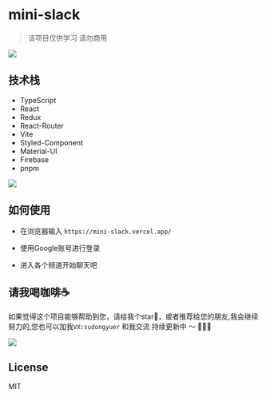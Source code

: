# mini-slack
> 该项目仅供学习 请勿商用

  ![](https://tva1.sinaimg.cn/large/e6c9d24egy1h1h9ndy2k5j21hc0u00uj.jpg)
## 技术栈

- TypeScript
- React
- Redux
- React-Router
- Vite
- Styled-Component
- Material-UI
- Firebase
- pnpm

![](https://tva1.sinaimg.cn/large/e6c9d24egy1h1h9fjf42xj21gf0q6did.jpg)

## 如何使用

- 在浏览器输入 `https://mini-slack.vercel.app/`

- 使用Google账号进行登录

- 进入各个频道开始聊天吧

## 请我喝咖啡☕️
如果觉得这个项目能够帮助到您，请给我个star🌟，或者推荐给您的朋友,我会继续努力的,您也可以加我`VX:sudongyuer` 和我交流
持续更新中 ～ 🚀🚀🚀

![](https://tva1.sinaimg.cn/large/e6c9d24egy1h1h9qs8rhmj20u00u0765.jpg)

## License
MIT
